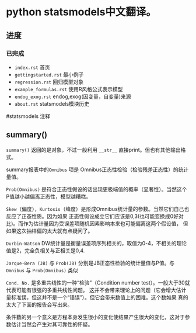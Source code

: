 # python statsmodels中文翻译。

## 进度

### 已完成

* ``index.rst`` 首页
* ``gettingstarted.rst`` 最小例子
* ``regression.rst`` 回归模型对象
* ``example_formulas.rst`` 使用R风格公式表示模型
* ``endog_exog.rst`` endog,exog(因变量，自变量)来源
* ``about.rst`` statsmodels模块历史

#statsmodels 注释

## summary()

``summary()`` 返回的是对象，不过一般利用 ``__str__`` 直接print。但也有其他输出格式。

summary报表中的``Omnibus`` 项是 Omnibus正态性检验（检验残差正态性）的统计量值。

``Prob(Omnibus)`` 是符合正态性假设的话出现更极端值的概率（显著性）。当然这个P值越小越偏离正态性，模型越糟糕。

``Skew``（偏度），``Kurtosis``（峰度）是形成Omnibus统计量的参数。当然它们自己也反应了正态性质。因为如果
正态性假设成立它们应该是0,3(也可能变换成0好对比)。而作为估计量因为受误差项随机因素影响本来也可能偏离这两个假设值，
但如果这次抽样偏的太大就有点疑问了。

``Durbin-Watson`` DW统计量是衡量误差项序列相关的，取值为0-4，不相关的理论值是2，完全负相关与正相关是0,4.

``Jarque-Bera (JB)`` 与 ``Prob(JB)`` 分别是JB正态性检验的统计量值与P值。与 ``Omnibus`` 与 ``Prob(Omnibus)`` 类似

``Cond. No.`` 是多重共线性的一种“检验”（Condition number test）。一般大于30就代表可能有很强的多重共线性问题。
这并不会带来理论上的问题（它会增大估计量标准误，但这并不是一个“错误”）。但它会带来数值上的困难。这个数如果
真的太大了下面的报告会写出来。

条件数的另一个意义是方程本身发生很小的变化使结果产生很大的变化，这对于参数估计当然会产生对其可靠性的怀疑。
